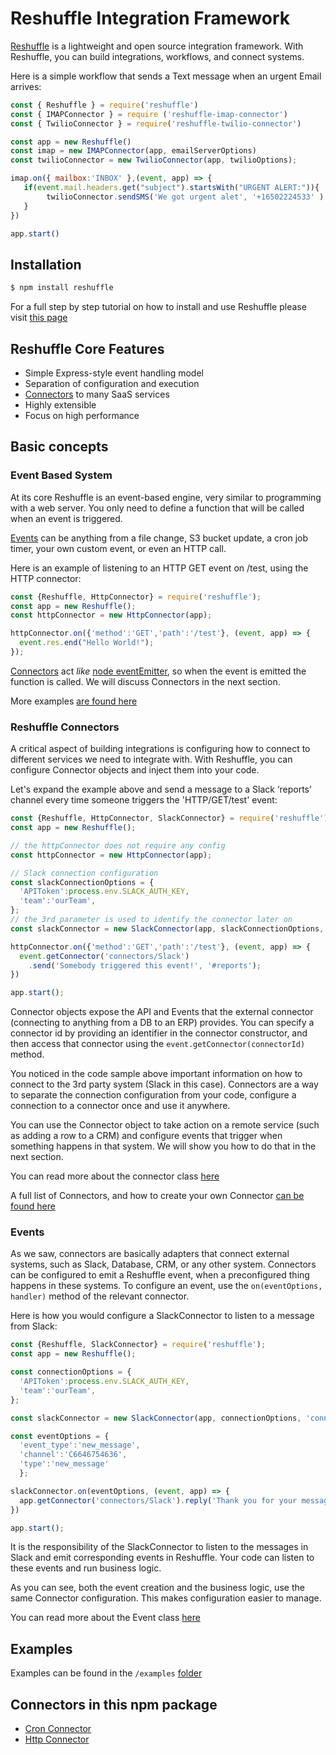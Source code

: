 # Reshuffle Integration Framework
[Reshuffle](https://www.npmjs.com/package/reshuffle) is a lightweight and open source integration framework. With Reshuffle, you can build integrations, workflows, and connect systems.

Here is a simple workflow that sends a Text message when an urgent Email arrives:
 
```js
const { Reshuffle } = require('reshuffle')
const { IMAPConnector } = require ('reshuffle-imap-connector')
const { TwilioConnector } = require('reshuffle-twilio-connector')

const app = new Reshuffle()
const imap = new IMAPConnector(app, emailServerOptions)
const twilioConnector = new TwilioConnector(app, twilioOptions);

imap.on({ mailbox:'INBOX' },(event, app) => {
   if(event.mail.headers.get("subject").startsWith("URGENT ALERT:")){
        twilioConnector.sendSMS('We got urgent alet', '+16502224533' )
   } 
})

app.start()
```

## Installation
```bash
$ npm install reshuffle
```

For a full step by step tutorial on how to install and use Reshuffle please visit [this page](https://dev.reshuffle.com/docs/getting-started)

## Reshuffle Core Features

- Simple Express-style event handling model
- Separation of configuration and execution
- [Connectors](https://dev.reshuffle.com/docs/connectors) to many SaaS services
- Highly extensible
- Focus on high performance

## Basic concepts
### Event Based System
At its core Reshuffle is an event-based engine, very similar to programming with a web server. You only need to define a function that will be called when an event is triggered.

[Events](https://dev.reshuffle.com/docs/the-event-class) can be anything from a file change, S3 bucket update, a cron job timer, your own custom event, or even an HTTP call.

Here is an example of listening to an HTTP GET event on /test, using the HTTP connector:

```js
const {Reshuffle, HttpConnector} = require('reshuffle');
const app = new Reshuffle();
const httpConnector = new HttpConnector(app);

httpConnector.on({'method':'GET','path':'/test'}, (event, app) => {
  event.res.end("Hello World!");
});

```

[Connectors](https://dev.reshuffle.com/docs/the-connector-class) act _like_ [node eventEmitter](https://nodejs.org/api/events.html), so when the event is emitted the function is called. We will discuss Connectors in the next section.

More examples [are found here](https://github.com/reshufflehq/reshuffle/tree/master/examples)

### Reshuffle Connectors 
A critical aspect of building integrations is configuring how to connect to different services we need to integrate with. With Reshuffle, you can configure Connector objects and inject them into your code.

Let's expand the example above and send a message to a Slack ‘reports’ channel every time someone triggers the 'HTTP/GET/test' event:

```js
const {Reshuffle, HttpConnector, SlackConnector} = require('reshuffle')
const app = new Reshuffle();

// the httpConnector does not require any config
const httpConnector = new HttpConnector(app);

// Slack connection configuration
const slackConnectionOptions = {
  'APIToken':process.env.SLACK_AUTH_KEY,
  'team':'ourTeam',
};
// the 3rd parameter is used to identify the connector later on
const slackConnector = new SlackConnector(app, slackConnectionOptions, 'connectors/Slack');

httpConnector.on({'method':'GET','path':'/test'}, (event, app) => {
  event.getConnector('connectors/Slack')
    .send('Somebody triggered this event!', '#reports');
})

app.start();
```
Connector objects expose the API and Events that the external connector (connecting to anything from a DB to an ERP) provides. You can specify a connector id by providing an identifier in the connector constructor, and then access that connector using the `event.getConnector(connectorId)` method.

You noticed in the code sample above important information on how to connect to the 3rd party system (Slack in this case). Connectors are a way to separate the connection configuration from your code, configure a connection to a connector once and use it anywhere.

You can use the Connector object to take action on a remote service (such as adding a row to a CRM) and configure events that trigger when something happens in that system. We will show you how to do that in the next section.

You can read more about the connector class [here](https://dev.reshuffle.com/docs/the-connector-class) 

A full list of Connectors, and how to create your own Connector [can be found here](https://dev.reshuffle.com/docs/connectors)

### Events
As we saw, connectors are basically adapters that connect external systems, such as Slack, Database, CRM, or any other system. 
Connectors can be configured to emit a Reshuffle event, when a preconfigured thing happens in these systems. 
To configure an event, use the `on(eventOptions, handler)` method of the relevant connector.

Here is how you would configure a SlackConnector to listen to a message from Slack:
```js
const {Reshuffle, SlackConnector} = require('reshuffle');
const app = new Reshuffle();

const connectionOptions = {
  'APIToken':process.env.SLACK_AUTH_KEY,
  'team':'ourTeam',
};

const slackConnector = new SlackConnector(app, connectionOptions, 'connectors/Slack');

const eventOptions = {
  'event_type':'new_message',
  'channel':'C6646754636',
  'type':'new_message'
  };

slackConnector.on(eventOptions, (event, app) => {
  app.getConnector('connectors/Slack').reply('Thank you for your message!');
})

app.start();
```
It is the responsibility of the SlackConnector to listen to the messages in Slack and emit corresponding events in Reshuffle. Your code can listen to these events and run business logic.

As you can see, both the event creation and the business logic, use the same Connector configuration. This makes configuration easier to manage.

You can read more about the Event class [here](https://dev.reshuffle.com/docs/the-event-class)

## Examples
Examples can be found in the `/examples` [folder](https://github.com/reshufflehq/reshuffle/tree/master/examples)

## Connectors in this npm package
* [Cron Connector](doc/CronConnector.md)
* [Http Connector](doc/HttpConnector.md)

